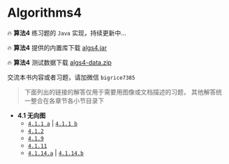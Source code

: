 # Algorithms4 

🔥 **算法4** 练习题的 `Java` 实现，持续更新中...

🔥 **算法4** 提供的内置库下载 [algs4.jar](https://algs4.cs.princeton.edu/code/algs4.jar) 

🔥 **算法4** 测试数据下载 [algs4-data.zip](https://algs4.cs.princeton.edu/code/algs4-data.zip)

交流本书内容或者习题，请加微信 `bigrice7385`

> 下面列出的链接的解答仅用于需要用图像或文档描述的习题，
> 其他解答统一整合在各章节各小节目录下

* **4.1 无向图** 
	* [`4.1.1 a`](https://github.com/YangXiaoHei/Algorithms/blob/master/Ch_4_1_Undirected_Graphs/images/Practise_4_1_01.1.png) | [`4.1.1 b`](https://github.com/YangXiaoHei/Algorithms/blob/master/Ch_4_1_Undirected_Graphs/images/Practise_4_1_01.2.png)
	* [`4.1.2`](https://github.com/YangXiaoHei/Algorithms/blob/master/Ch_4_1_Undirected_Graphs/images/Practise_4_1_02.png)
	* [`4.1.9`](https://github.com/YangXiaoHei/Algorithms/blob/master/Ch_4_1_Undirected_Graphs/images/Practise_4_1_09.png)
	* [`4.1.11`](https://github.com/YangXiaoHei/Algorithms/blob/master/Ch_4_1_Undirected_Graphs/images/Practise_4_1_11.png)
	* [`4.1.14.a`](https://github.com/YangXiaoHei/Algorithms/blob/master/Ch_4_1_Undirected_Graphs/images/Practise_4_1_14.1.png) | [`4.1.14.b`](https://github.com/YangXiaoHei/Algorithms/blob/master/Ch_4_1_Undirected_Graphs/images/Practise_4_1_14.2.png) 